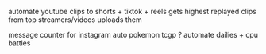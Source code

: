 automate youtube clips to shorts + tiktok + reels
	gets highest replayed clips from top streamers/videos
	 uploads them

message counter for instagram
auto pokemon tcgp ?
	automate dailies + cpu battles

